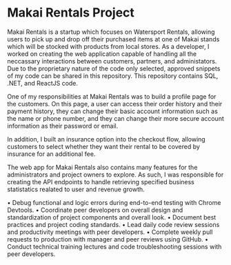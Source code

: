 # Makai Rentals Project
Makai Rentals is a startup which focuses on Watersport Rentals, allowing users to pick up and drop off their purchased items at one of Makai stands which will be stocked with products from local stores. As a developer, I worked on creating the web application capable of handling all the neccassary interactions between customers, partners, and administators. Due to the proprietary nature of the code only selected, approved snippets of my code can be shared in this repository. This repository contains SQL, .NET, and ReactJS code.

One of my responsibilities at Makai Rentals was to build a profile page for the customers. On this page, a user can access their order history and their payment history, they can change their basic account information such as the name or phone number, and they can change their more secure account information as their password or email. 

In addition, I built an insurance option into the checkout flow, allowing customers to select whether they want their rental to be covered by insurance for an additional fee. 

The web app for Makai Rentals also contains many features for the administrators and project owners to explore. As such, I was responsible for creating the API endpoints to handle retrieving specified business statistatics realated to user and revenue growth.

• Debug functional and logic errors during end-to-end testing with Chrome Devtools.
• Coordinate peer developers on overall design and standardization of project components and overall look.
• Document best practices and project coding standards.
• Lead daily code review sessions and productivity meetings with peer developers.
• Complete weekly pull requests to production with manager and peer reviews using GitHub.
• Conduct technical training lectures and code troubleshooting sessions with peer developers.
